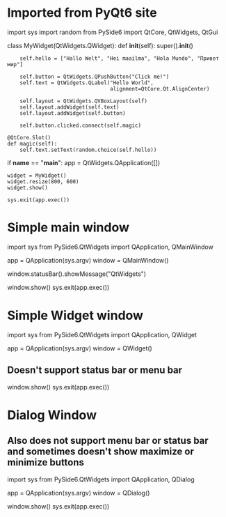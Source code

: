 # Imported from PyQt6 site

import sys
import random
from PySide6 import QtCore, QtWidgets, QtGui

class MyWidget(QtWidgets.QWidget):
def **init**(self):
super().**init**()

        self.hello = ["Hallo Welt", "Hei maailma", "Hola Mundo", "Привет мир"]

        self.button = QtWidgets.QPushButton("Click me!")
        self.text = QtWidgets.QLabel("Hello World",
                                     alignment=QtCore.Qt.AlignCenter)

        self.layout = QtWidgets.QVBoxLayout(self)
        self.layout.addWidget(self.text)
        self.layout.addWidget(self.button)

        self.button.clicked.connect(self.magic)

    @QtCore.Slot()
    def magic(self):
        self.text.setText(random.choice(self.hello))



if **name** == "**main**":
app = QtWidgets.QApplication([])

    widget = MyWidget()
    widget.resize(800, 600)
    widget.show()

    sys.exit(app.exec())

# Simple main window

import sys
from PySide6.QtWidgets import QApplication, QMainWindow

app = QApplication(sys.argv)
window = QMainWindow()

window.statusBar().showMessage("QtWidgets")

window.show()
sys.exit(app.exec())

# Simple Widget window

import sys
from PySide6.QtWidgets import QApplication, QWidget

app = QApplication(sys.argv)
window = QWidget()

## Doesn't support status bar or menu bar

window.show()
sys.exit(app.exec())

# Dialog Window

## Also does not support menu bar or status bar and sometimes doesn't show maximize or minimize buttons
import sys
from PySide6.QtWidgets import QApplication, QDialog

app = QApplication(sys.argv)
window = QDialog()


window.show()
sys.exit(app.exec())
